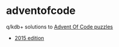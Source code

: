 # adventofcode

q/kdb+ solutions to [Advent Of Code puzzles](https://adventofcode.com/)
- [2015 edition](https://adventofcode.com/2015)